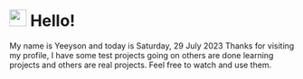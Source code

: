  <h1>
    <img src="https://emojis.slackmojis.com/emojis/images/1643510097/45343/hi.gif?1643510097" width="30"/> 
    Hello!
 </h1>
 <p>
    My name is Yeeyson and today is Saturday, 29 July 2023
    Thanks for visiting my profile, I have some test projects going on others are done learning projects and others are real projects.
    Feel free to watch and use them.
 </p>